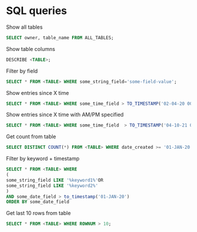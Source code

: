 # SQL queries

Show all tables
```sql
SELECT owner, table_name FROM ALL_TABLES;
```

Show table columns
```sql
DESCRIBE <TABLE>;
```

Filter by field
```sql
SELECT * FROM <TABLE> WHERE some_string_field='some-field-value';
```

Show entries since X time
```sql
SELECT * FROM <TABLE> WHERE some_time_field > TO_TIMESTAMP('02-04-20 00:00:00', 'dd-mm-yyy hh24:mi:ss')
```

Show entries since X time with AM/PM specified
```sql
SELECT * FROM <TABLE> WHERE some_time_field  > TO_TIMESTAMP('04-10-21 03:00:00 PM', 'dd-mm-yyy hh:mi:ss PM')
```

Get count from table
```sql
SELECT DISTINCT COUNT(*) FROM <TABLE> WHERE date_created >= '01-JAN-20'
```

Filter by keyword + timestamp
```sql
SELECT * FROM <TABLE> WHERE
(
some_string_field LIKE '%keyword1%'OR
some_string_field LIKE '%keyword2%'
)
AND some_date_field > to_timestamp('01-JAN-20')
ORDER BY some_date_field
```

Get last 10 rows from table
```sql
SELECT * FROM <TABLE> WHERE ROWNUM > 10;
```
